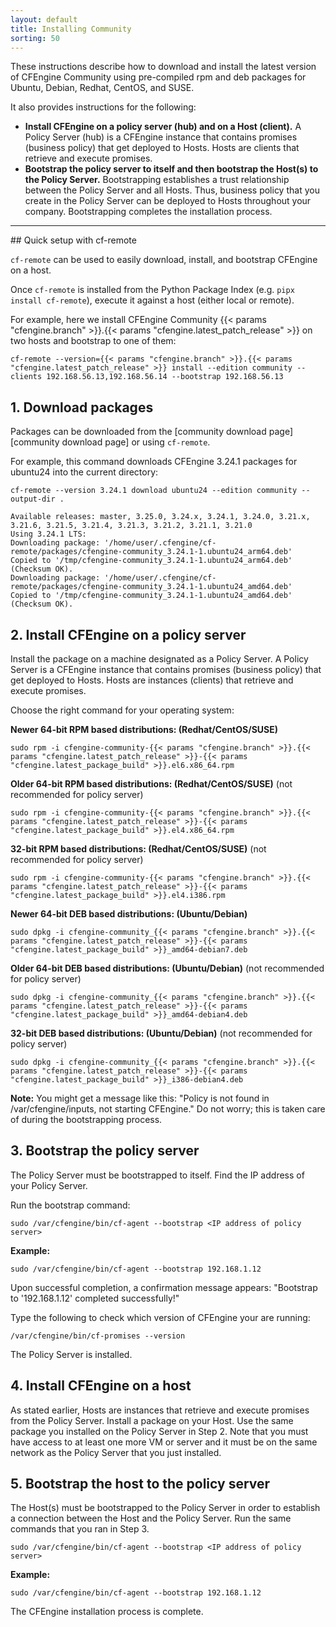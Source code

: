 ```yaml
---
layout: default
title: Installing Community
sorting: 50
---
```


These instructions describe how to download and install the latest version of CFEngine Community using pre-compiled rpm and
deb packages for Ubuntu, Debian, Redhat, CentOS, and SUSE.

It also provides instructions for the following:

- **Install CFEngine on a policy server (hub) and on a Host (client).**
  A Policy Server (hub) is a CFEngine instance that contains promises (business policy) that get deployed to Hosts.
  Hosts are clients that retrieve and execute promises.
- **Bootstrap the policy server to itself and then bootstrap the Host(s) to the Policy Server.**
  Bootstrapping establishes a trust relationship between the Policy Server
  and all Hosts. Thus, business policy that you create in the Policy Server can be deployed to Hosts throughout your company.
  Bootstrapping completes the installation process.

<hr>
## Quick setup with cf-remote

`cf-remote` can be used to easily download, install, and bootstrap CFEngine on a host.

Once `cf-remote` is installed from the Python Package Index (e.g. `pipx install cf-remote`), execute it against a host (either local or remote).

For example, here we install CFEngine Community {{< params "cfengine.branch" >}}.{{< params "cfengine.latest_patch_release" >}} on two hosts and bootstrap to one of them:

```command
cf-remote --version={{< params "cfengine.branch" >}}.{{< params "cfengine.latest_patch_release" >}} install --edition community --clients 192.168.56.13,192.168.56.14 --bootstrap 192.168.56.13
```

## 1. Download packages

Packages can be downloaded from the [community download page][community download page] or using `cf-remote`.

For example, this command downloads CFEngine 3.24.1 packages for ubuntu24 into the current directory:

```command
cf-remote --version 3.24.1 download ubuntu24 --edition community --output-dir .
```

```output
Available releases: master, 3.25.0, 3.24.x, 3.24.1, 3.24.0, 3.21.x, 3.21.6, 3.21.5, 3.21.4, 3.21.3, 3.21.2, 3.21.1, 3.21.0
Using 3.24.1 LTS:
Downloading package: '/home/user/.cfengine/cf-remote/packages/cfengine-community_3.24.1-1.ubuntu24_arm64.deb'
Copied to '/tmp/cfengine-community_3.24.1-1.ubuntu24_arm64.deb' (Checksum OK).
Downloading package: '/home/user/.cfengine/cf-remote/packages/cfengine-community_3.24.1-1.ubuntu24_amd64.deb'
Copied to '/tmp/cfengine-community_3.24.1-1.ubuntu24_amd64.deb' (Checksum OK).
```

## 2. Install CFEngine on a policy server

Install the package on a machine designated as a Policy Server. A Policy Server is a CFEngine instance that contains promises (business policy)
that get deployed to Hosts. Hosts are instances (clients) that retrieve and execute promises.

Choose the right command for your operating system:

**Newer 64-bit RPM based distributions: (Redhat/CentOS/SUSE)**

```command
sudo rpm -i cfengine-community-{{< params "cfengine.branch" >}}.{{< params "cfengine.latest_patch_release" >}}-{{< params "cfengine.latest_package_build" >}}.el6.x86_64.rpm
```

**Older 64-bit RPM based distributions: (Redhat/CentOS/SUSE)** (not recommended for policy server)

```command
sudo rpm -i cfengine-community-{{< params "cfengine.branch" >}}.{{< params "cfengine.latest_patch_release" >}}-{{< params "cfengine.latest_package_build" >}}.el4.x86_64.rpm
```

**32-bit RPM based distributions: (Redhat/CentOS/SUSE)** (not recommended for policy server)

```command
sudo rpm -i cfengine-community-{{< params "cfengine.branch" >}}.{{< params "cfengine.latest_patch_release" >}}-{{< params "cfengine.latest_package_build" >}}.el4.i386.rpm
```

**Newer 64-bit DEB based distributions: (Ubuntu/Debian)**

```command
sudo dpkg -i cfengine-community_{{< params "cfengine.branch" >}}.{{< params "cfengine.latest_patch_release" >}}-{{< params "cfengine.latest_package_build" >}}_amd64-debian7.deb
```

**Older 64-bit DEB based distributions: (Ubuntu/Debian)** (not recommended for policy server)

```command
sudo dpkg -i cfengine-community_{{< params "cfengine.branch" >}}.{{< params "cfengine.latest_patch_release" >}}-{{< params "cfengine.latest_package_build" >}}_amd64-debian4.deb
```

**32-bit DEB based distributions: (Ubuntu/Debian)** (not recommended for policy server)

```command
sudo dpkg -i cfengine-community_{{< params "cfengine.branch" >}}.{{< params "cfengine.latest_patch_release" >}}-{{< params "cfengine.latest_package_build" >}}_i386-debian4.deb
```

**Note:** You might get a message like this: "Policy is not found in /var/cfengine/inputs, not starting CFEngine." Do not worry;
this is taken care of during the bootstrapping process.

## 3. Bootstrap the policy server

The Policy Server must be bootstrapped to itself. Find the IP address of your Policy Server.

Run the bootstrap command:

```command
sudo /var/cfengine/bin/cf-agent --bootstrap <IP address of policy server>
```

**Example:**

```command
sudo /var/cfengine/bin/cf-agent --bootstrap 192.168.1.12
```

Upon successful completion, a confirmation message appears: "Bootstrap to '192.168.1.12' completed successfully!"

Type the following to check which version of CFEngine your are running:

```command
/var/cfengine/bin/cf-promises --version
```

The Policy Server is installed.

## 4. Install CFEngine on a host

As stated earlier, Hosts are instances that retrieve and execute promises from the Policy Server. Install
a package on your Host. Use the same package you installed on the Policy Server in Step 2. Note that you must have access
to at least one more VM or server and it must be on the same network as the Policy Server that you just installed.

## 5. Bootstrap the host to the policy server

The Host(s) must be bootstrapped to the Policy Server in order to establish a connection between the Host and
the Policy Server. Run the same commands that you ran in Step 3.

```command
sudo /var/cfengine/bin/cf-agent --bootstrap <IP address of policy server>
```

**Example:**

```command
sudo /var/cfengine/bin/cf-agent --bootstrap 192.168.1.12
```

The CFEngine installation process is complete.

